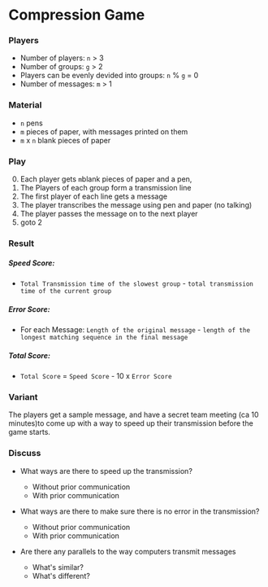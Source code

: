 Compression Game
================

### Players

* Number of players: `n` > 3
* Number of groups:  `g` > 2
* Players can be evenly devided into groups: `n` % `g` = 0
* Number of messages:  `m` > 1

### Material

* `n` pens
* `m` pieces of paper, with messages printed on them
* `m` x `n` blank pieces of paper 

### Play

0. Each player gets `m`blank pieces of paper and a pen,
1. The Players of each group form a transmission line
2. The first player of each line gets a message
3. The player transcribes the message using pen and paper (no talking)
4. The player passes the message on to the next player
5. goto 2

### Result

##### Speed Score:

* `Total Transmission time of the slowest group` - `total transmission time of the current group`

##### Error Score:

* For each Message: `Length of the original message` - `length of the longest matching sequence in the final message`

##### Total Score:

* `Total Score` = `Speed Score` - 10 x `Error Score`

### Variant

The players get a sample message, and have a secret team meeting (ca 10 minutes)to come up with a way to speed up their transmission before the game starts.


### Discuss

* What ways are there to speed up the transmission?
  * Without prior communication
  * With prior communication
  
* What ways are there to make sure there is no error in the transmission?
  * Without prior communication
  * With prior communication
  
* Are there any parallels to the way computers transmit messages
  * What's similar?
  * What's different?

  
  


